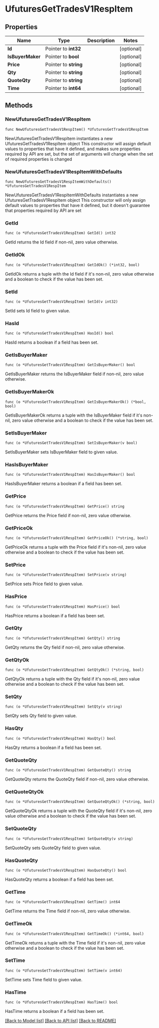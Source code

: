 # UfuturesGetTradesV1RespItem

## Properties

Name | Type | Description | Notes
------------ | ------------- | ------------- | -------------
**Id** | Pointer to **int32** |  | [optional] 
**IsBuyerMaker** | Pointer to **bool** |  | [optional] 
**Price** | Pointer to **string** |  | [optional] 
**Qty** | Pointer to **string** |  | [optional] 
**QuoteQty** | Pointer to **string** |  | [optional] 
**Time** | Pointer to **int64** |  | [optional] 

## Methods

### NewUfuturesGetTradesV1RespItem

`func NewUfuturesGetTradesV1RespItem() *UfuturesGetTradesV1RespItem`

NewUfuturesGetTradesV1RespItem instantiates a new UfuturesGetTradesV1RespItem object
This constructor will assign default values to properties that have it defined,
and makes sure properties required by API are set, but the set of arguments
will change when the set of required properties is changed

### NewUfuturesGetTradesV1RespItemWithDefaults

`func NewUfuturesGetTradesV1RespItemWithDefaults() *UfuturesGetTradesV1RespItem`

NewUfuturesGetTradesV1RespItemWithDefaults instantiates a new UfuturesGetTradesV1RespItem object
This constructor will only assign default values to properties that have it defined,
but it doesn't guarantee that properties required by API are set

### GetId

`func (o *UfuturesGetTradesV1RespItem) GetId() int32`

GetId returns the Id field if non-nil, zero value otherwise.

### GetIdOk

`func (o *UfuturesGetTradesV1RespItem) GetIdOk() (*int32, bool)`

GetIdOk returns a tuple with the Id field if it's non-nil, zero value otherwise
and a boolean to check if the value has been set.

### SetId

`func (o *UfuturesGetTradesV1RespItem) SetId(v int32)`

SetId sets Id field to given value.

### HasId

`func (o *UfuturesGetTradesV1RespItem) HasId() bool`

HasId returns a boolean if a field has been set.

### GetIsBuyerMaker

`func (o *UfuturesGetTradesV1RespItem) GetIsBuyerMaker() bool`

GetIsBuyerMaker returns the IsBuyerMaker field if non-nil, zero value otherwise.

### GetIsBuyerMakerOk

`func (o *UfuturesGetTradesV1RespItem) GetIsBuyerMakerOk() (*bool, bool)`

GetIsBuyerMakerOk returns a tuple with the IsBuyerMaker field if it's non-nil, zero value otherwise
and a boolean to check if the value has been set.

### SetIsBuyerMaker

`func (o *UfuturesGetTradesV1RespItem) SetIsBuyerMaker(v bool)`

SetIsBuyerMaker sets IsBuyerMaker field to given value.

### HasIsBuyerMaker

`func (o *UfuturesGetTradesV1RespItem) HasIsBuyerMaker() bool`

HasIsBuyerMaker returns a boolean if a field has been set.

### GetPrice

`func (o *UfuturesGetTradesV1RespItem) GetPrice() string`

GetPrice returns the Price field if non-nil, zero value otherwise.

### GetPriceOk

`func (o *UfuturesGetTradesV1RespItem) GetPriceOk() (*string, bool)`

GetPriceOk returns a tuple with the Price field if it's non-nil, zero value otherwise
and a boolean to check if the value has been set.

### SetPrice

`func (o *UfuturesGetTradesV1RespItem) SetPrice(v string)`

SetPrice sets Price field to given value.

### HasPrice

`func (o *UfuturesGetTradesV1RespItem) HasPrice() bool`

HasPrice returns a boolean if a field has been set.

### GetQty

`func (o *UfuturesGetTradesV1RespItem) GetQty() string`

GetQty returns the Qty field if non-nil, zero value otherwise.

### GetQtyOk

`func (o *UfuturesGetTradesV1RespItem) GetQtyOk() (*string, bool)`

GetQtyOk returns a tuple with the Qty field if it's non-nil, zero value otherwise
and a boolean to check if the value has been set.

### SetQty

`func (o *UfuturesGetTradesV1RespItem) SetQty(v string)`

SetQty sets Qty field to given value.

### HasQty

`func (o *UfuturesGetTradesV1RespItem) HasQty() bool`

HasQty returns a boolean if a field has been set.

### GetQuoteQty

`func (o *UfuturesGetTradesV1RespItem) GetQuoteQty() string`

GetQuoteQty returns the QuoteQty field if non-nil, zero value otherwise.

### GetQuoteQtyOk

`func (o *UfuturesGetTradesV1RespItem) GetQuoteQtyOk() (*string, bool)`

GetQuoteQtyOk returns a tuple with the QuoteQty field if it's non-nil, zero value otherwise
and a boolean to check if the value has been set.

### SetQuoteQty

`func (o *UfuturesGetTradesV1RespItem) SetQuoteQty(v string)`

SetQuoteQty sets QuoteQty field to given value.

### HasQuoteQty

`func (o *UfuturesGetTradesV1RespItem) HasQuoteQty() bool`

HasQuoteQty returns a boolean if a field has been set.

### GetTime

`func (o *UfuturesGetTradesV1RespItem) GetTime() int64`

GetTime returns the Time field if non-nil, zero value otherwise.

### GetTimeOk

`func (o *UfuturesGetTradesV1RespItem) GetTimeOk() (*int64, bool)`

GetTimeOk returns a tuple with the Time field if it's non-nil, zero value otherwise
and a boolean to check if the value has been set.

### SetTime

`func (o *UfuturesGetTradesV1RespItem) SetTime(v int64)`

SetTime sets Time field to given value.

### HasTime

`func (o *UfuturesGetTradesV1RespItem) HasTime() bool`

HasTime returns a boolean if a field has been set.


[[Back to Model list]](../README.md#documentation-for-models) [[Back to API list]](../README.md#documentation-for-api-endpoints) [[Back to README]](../README.md)


